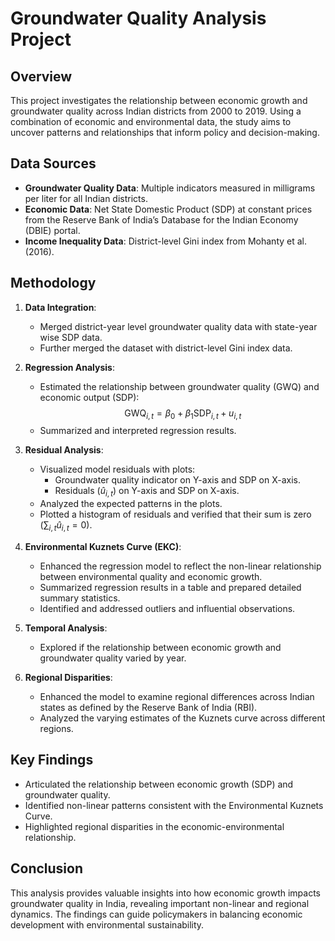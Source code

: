 # Groundwater Quality Analysis Project

## Overview
This project investigates the relationship between economic growth and groundwater quality across Indian districts from 2000 to 2019. Using a combination of economic and environmental data, the study aims to uncover patterns and relationships that inform policy and decision-making.

## Data Sources
- **Groundwater Quality Data**: Multiple indicators measured in milligrams per liter for all Indian districts.
- **Economic Data**: Net State Domestic Product (SDP) at constant prices from the Reserve Bank of India’s Database for the Indian Economy (DBIE) portal.
- **Income Inequality Data**: District-level Gini index from Mohanty et al. (2016).

## Methodology
1. **Data Integration**:
   - Merged district-year level groundwater quality data with state-year wise SDP data.
   - Further merged the dataset with district-level Gini index data.

2. **Regression Analysis**:
   - Estimated the relationship between groundwater quality (GWQ) and economic output (SDP):
     $$
     \text{GWQ}_{i,t} = \beta_0 + \beta_1 \text{SDP}_{i,t} + u_{i,t}
     $$
   - Summarized and interpreted regression results.

3. **Residual Analysis**:
   - Visualized model residuals with plots:
     - Groundwater quality indicator on Y-axis and SDP on X-axis.
     - Residuals ($\hat{u}_{i,t}$) on Y-axis and SDP on X-axis.
   - Analyzed the expected patterns in the plots.
   - Plotted a histogram of residuals and verified that their sum is zero ($\sum_{i,t} \hat{u}_{i,t} = 0$).

4. **Environmental Kuznets Curve (EKC)**:
   - Enhanced the regression model to reflect the non-linear relationship between environmental quality and economic growth.
   - Summarized regression results in a table and prepared detailed summary statistics.
   - Identified and addressed outliers and influential observations.

5. **Temporal Analysis**:
   - Explored if the relationship between economic growth and groundwater quality varied by year.

6. **Regional Disparities**:
   - Enhanced the model to examine regional differences across Indian states as defined by the Reserve Bank of India (RBI).
   - Analyzed the varying estimates of the Kuznets curve across different regions.

## Key Findings
- Articulated the relationship between economic growth (SDP) and groundwater quality.
- Identified non-linear patterns consistent with the Environmental Kuznets Curve.
- Highlighted regional disparities in the economic-environmental relationship.

## Conclusion
This analysis provides valuable insights into how economic growth impacts groundwater quality in India, revealing important non-linear and regional dynamics. The findings can guide policymakers in balancing economic development with environmental sustainability.
